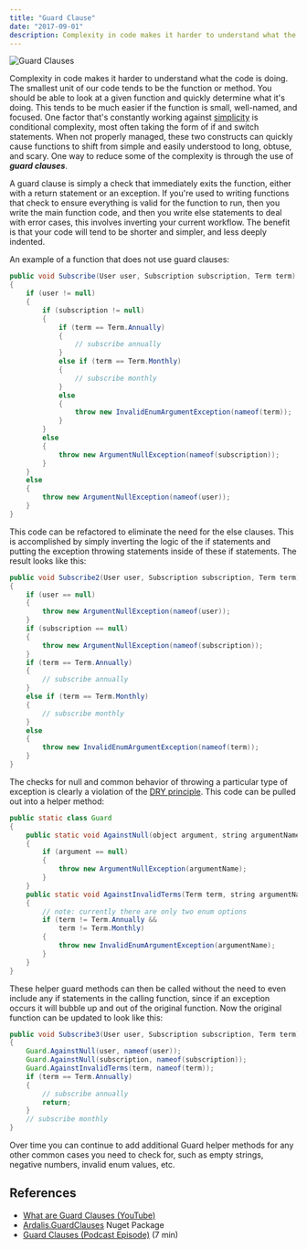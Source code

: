 ```yaml
---
title: "Guard Clause"
date: "2017-09-01"
description: Complexity in code makes it harder to understand what the code is doing. The smallest unit of our code tends to be the function or method.
---
```


![Guard Clauses](images/GuardClauses-201x300.jpg)

Complexity in code makes it harder to understand what the code is doing. The smallest unit of our code tends to be the function or method. You should be able to look at a given function and quickly determine what it's doing. This tends to be much easier if the function is small, well-named, and focused. One factor that's constantly working against [simplicity](/values/simplicity/) is conditional complexity, most often taking the form of if and switch statements. When not properly managed, these two constructs can quickly cause functions to shift from simple and easily understood to long, obtuse, and scary. One way to reduce some of the complexity is through the use of _**guard clauses**_.

A guard clause is simply a check that immediately exits the function, either with a return statement or an exception. If you're used to writing functions that check to ensure everything is valid for the function to run, then you write the main function code, and then you write else statements to deal with error cases, this involves inverting your current workflow. The benefit is that your code will tend to be shorter and simpler, and less deeply indented.

An example of a function that does not use guard clauses:

```java
public void Subscribe(User user, Subscription subscription, Term term)
{
    if (user != null)
    {
        if (subscription != null)
        {
            if (term == Term.Annually)
            {
                // subscribe annually
            }
            else if (term == Term.Monthly)
            {
                // subscribe monthly
            }
            else
            {
                throw new InvalidEnumArgumentException(nameof(term));
            }
        }
        else
        {
            throw new ArgumentNullException(nameof(subscription));
        }
    }
    else
    {
        throw new ArgumentNullException(nameof(user));
    }
}
```

This code can be refactored to eliminate the need for the else clauses. This is accomplished by simply inverting the logic of the if statements and putting the exception throwing statements inside of these if statements. The result looks like this:

```java
public void Subscribe2(User user, Subscription subscription, Term term)
{
    if (user == null)
    {
        throw new ArgumentNullException(nameof(user));
    }
    if (subscription == null)
    {
        throw new ArgumentNullException(nameof(subscription));
    }
    if (term == Term.Annually)
    {
        // subscribe annually
    }
    else if (term == Term.Monthly)
    {
        // subscribe monthly
    }
    else
    {
        throw new InvalidEnumArgumentException(nameof(term));
    }
}
```

The checks for null and common behavior of throwing a particular type of exception is clearly a violation of the [DRY principle](/principles/dont-repeat-yourself). This code can be pulled out into a helper method:

```java
public static class Guard
{
    public static void AgainstNull(object argument, string argumentName)
    {
        if (argument == null)
        {
            throw new ArgumentNullException(argumentName);
        }
    }
    public static void AgainstInvalidTerms(Term term, string argumentName)
    {
        // note: currently there are only two enum options
        if (term != Term.Annually &&
            term != Term.Monthly)
        {
            throw new InvalidEnumArgumentException(argumentName);
        }
    }
}
```

These helper guard methods can then be called without the need to even include any if statements in the calling function, since if an exception occurs it will bubble up and out of the original function. Now the original function can be updated to look like this:

```java
public void Subscribe3(User user, Subscription subscription, Term term)
{
    Guard.AgainstNull(user, nameof(user));
    Guard.AgainstNull(subscription, nameof(subscription));
    Guard.AgainstInvalidTerms(term, nameof(term));
    if (term == Term.Annually)
    {
        // subscribe annually
        return;
    }
    // subscribe monthly
}
```

Over time you can continue to add additional Guard helper methods for any other common cases you need to check for, such as empty strings, negative numbers, invalid enum values, etc.

## References

- [What are Guard Clauses (YouTube)](https://youtu.be/0ATjSblw9dY)
- [Ardalis.GuardClauses](https://www.nuget.org/packages/Ardalis.GuardClauses) Nuget Package
- [Guard Clauses (Podcast Episode)](http://www.weeklydevtips.com/004) (7 min)
